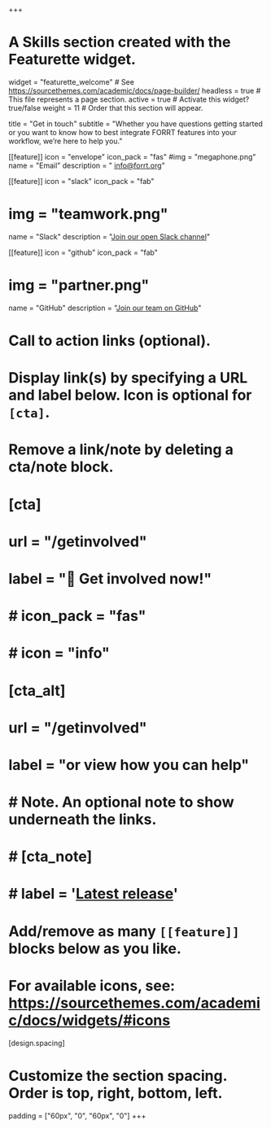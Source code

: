 +++
# A Skills section created with the Featurette widget.
widget = "featurette_welcome"  # See https://sourcethemes.com/academic/docs/page-builder/
headless = true  # This file represents a page section.
active = true  # Activate this widget? true/false
weight = 11  # Order that this section will appear.

title = "Get in touch"
subtitle = "Whether you have questions getting started or you want to know how to best integrate FORRT features into your workflow, we’re here to help you."

[[feature]]
  icon = "envelope"
  icon_pack = "fas"
  #img = "megaphone.png"
  name = "Email"
  description = " [info@forrt.org](mailto:info@forrt.org)"
  
[[feature]]
  icon = "slack"
  icon_pack = "fab"
  # img = "teamwork.png"
  name = "Slack"
  description = "[Join our open Slack channel](https://join.slack.com/t/forrt/shared_invite/enQtODMwODI0OTk4ODgzLTM0ZTQ3NDk5MzA1ZjBmNWJjYTVlN2Y2YTk0ZTJhYTY5NDliMDYzMjg2MWE0ZDRhOTY0ZDY3OTRlNDA4ODQ3NjQ)" 
  
[[feature]]
  icon = "github"
  icon_pack = "fab"
  # img = "partner.png"
  name = "GitHub"
  description = "[Join our team on GitHub](https://github.com/flavioazevedo/FORRT)"

# Call to action links (optional).
#   Display link(s) by specifying a URL and label below. Icon is optional for `[cta]`.
#   Remove a link/note by deleting a cta/note block.
#  [cta]
#    url = "/getinvolved"
#    label = ":rocket: Get involved now!"
#    # icon_pack = "fas"
#    # icon = "info"
#   
#  [cta_alt]
#   url = "/getinvolved"
#   label = "or view how you can help"
# 
# # Note. An optional note to show underneath the links.
# # [cta_note]
# #   label = '<a class="js-github-release" href="https://sourcethemes.com/academic/updates" data-repo="gcushen/hugo-academic">Latest release<!-- V --></a>'

# Add/remove as many `[[feature]]` blocks below as you like.
# 
# For available icons, see: https://sourcethemes.com/academic/docs/widgets/#icons


[design.spacing]
  # Customize the section spacing. Order is top, right, bottom, left.
  padding = ["60px", "0", "60px", "0"]
+++